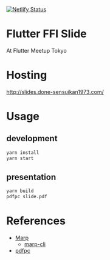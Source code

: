 [![Netlify Status](https://api.netlify.com/api/v1/badges/f2a99ebe-632d-42a6-93e7-613bd56b2a05/deploy-status)](https://app.netlify.com/sites/flutter-ffi-slide-sensuikan1973/deploys)

# Flutter FFI Slide
At Flutter Meetup Tokyo

# Hosting
http://slides.done-sensuikan1973.com/

# Usage
## development
```sh
yarn install
yarn start
```

## presentation
```sh
yarn build
pdfpc slide.pdf
```

# References
* [Marp](https://marpit.marp.app/)
    * [marp-cli](https://github.com/marp-team/marp-cli)
* [pdfpc](https://github.com/pdfpc/pdfpc)
